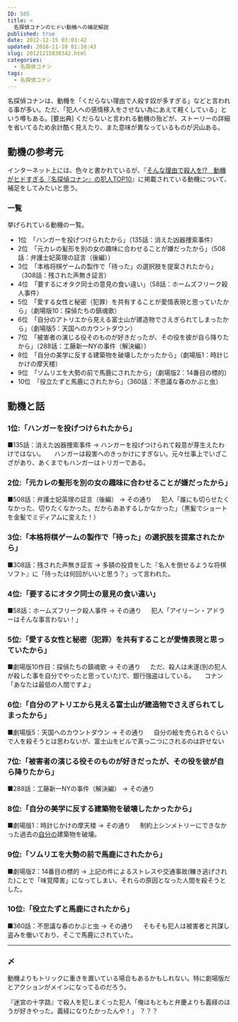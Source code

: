 ```yaml
---
ID: 585
title: >
  名探偵コナンのヒドい動機への補足解説
published: true
date: 2012-12-15 03:03:42
updated: 2016-11-10 01:18:43
slug: 20121215030342.html
categories:
  - 名探偵コナン
tags:
  - 名探偵コナン
---
```

名探偵コナンは、動機を「くだらない理由で人殺す奴が多すぎる」などと言われる事が多い。ただ、「犯人への感情移入をさせない為にあえて軽くしている」という噂もある。[要出典]
くだらないと言われる動機の殆どが、ストーリーの詳細を省いてるため余計酷く見えたり、また意味が異なっているものが沢山ある。
<!--more-->

## 動機の参考元
インターネット上には、色々と書かれているが、『[そんな理由で殺人を!?　動機がヒドすぎる『名探偵コナン』の犯人TOP10](http://getnews.jp/archives/102182)』に掲載されている動機について、補足をしてみたいと思う。

### 一覧
挙げられている動機の一覧。

* 1位　「ハンガーを投げつけられたから」（135話：消えた凶器捜索事件）
* 2位　「元カレの髪形を別の女の趣味に合わせることが嫌だったから」（508話：弁護士妃英理の証言（後編））
* 3位　「本格将棋ゲームの製作で「待った」の選択肢を提案されたから」（308話：残された声無き証言）
* 4位　「要するにオタク同士の意見の食い違い」（58話：ホームズフリーク殺人事件）
* 5位　「愛する女性と秘密（犯罪）を共有することが愛情表現と思っていたから」（劇場版10：探偵たちの鎮魂歌）
* 6位　「自分のアトリエから見える富士山が建造物でさえぎられてしまったから」（劇場版5：天国へのカウントダウン）
* 7位　「被害者の演じる役そのものが好きだったが、その役を彼が自ら降りたから」（288話：工藤新一NYの事件（解決編））
* 8位　「自分の美学に反する建築物を破壊したかったから」（劇場版1：時計じかけの摩天楼）
* 9位　「ソムリエを大勢の前で馬鹿にされたから」（劇場版2：14番目の標的）
* 10位　「役立たずと馬鹿にされたから」（360話：不思議な春のかぶと虫）

## 動機と話

### 1位:「ハンガーを投げつけられたから」
■135話：消えた凶器捜索事件
→ ハンガーを投げつけられて殺意が芽生えたわけではない。
　 ハンガーは殺害へのきっかけにすぎない。元々仕事上でいざこざがあり、あくまでもハンガーはトリガーである。

### 2位:「元カレの髪形を別の女の趣味に合わせることが嫌だったから」
■508話：弁護士妃英理の証言（後編）
→ その通り
　 犯人「誰にも切らせたくなかった、切りたくなかった。だからああするしかなかった」（黒髪でショートを金髪でミディアムに変えた！）

### 3位:「本格将棋ゲームの製作で「待った」の選択肢を提案されたから」
■308話：残された声無き証言
→ 多額の投資をした『名人を倒せるような将棋ソフト』に「待ったは何回がいいと思う？」って言われた。

### 4位:「要するにオタク同士の意見の食い違い」
■58話：ホームズフリーク殺人事件
→ その通り
　 犯人「アイリーン・アドラーはそんな事言わない！」

### 5位:「愛する女性と秘密（犯罪）を共有することが愛情表現と思っていたから」
■劇場版10作目：探偵たちの鎮魂歌
→ その通り
　 ただ、殺人は未遂(別の犯人が殺した事を自分でやったと思っていた)で、銀行強盗はしている。
　 <span class="text-muted">コナン「あなたは最低の人間ですよ」</span>

### 6位:「自分のアトリエから見える富士山が建造物でさえぎられてしまったから」
■劇場版5：天国へのカウントダウン
→ その通り
　 自分の絵を売られるぐらいで人を殺そうとは思わないが、富士山をビルで真っ二つにされるのは許せない

### 7位:「被害者の演じる役そのものが好きだったが、その役を彼が自ら降りたから」
■288話：工藤新一NYの事件（解決編）
→ その通り

### 8位:「自分の美学に反する建築物を破壊したかったから」
■劇場版1：時計じかけの摩天楼
→ その通り
　 制約上シンメトリーにできなかった過去の<u>自分の</u>建築物を破壊。

### 9位:「ソムリエを大勢の前で馬鹿にされたから」
■劇場版2：14番目の標的
→ 上記の件によるストレスや交通事故(轢き逃げされた)ことで「味覚障害」になってしまい、それらの原因となった人間を殺そうとした。

### 10位:「役立たずと馬鹿にされたから」
■360話：不思議な春のかぶと虫
→ その通り
　 そもそも犯人は被害者と共謀し盗みを働いており、そこで馬鹿にされていた。

---

### 〆
動機よりもトリックに重きを置いている場合もあるかもしれない。特に劇場版だとアクションがメインになってるのだろう。

『迷宮の十字路』で殺人を犯しまくった犯人「俺はもともと弁慶よりも義経のほうが好きやった。義経になりたかったんや！」
？？？